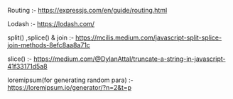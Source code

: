Routing :- https://expressjs.com/en/guide/routing.html

Lodash :- https://lodash.com/

split() ,splice() & join :- https://mcilis.medium.com/javascript-split-splice-join-methods-8efc8aa8a71c

slice() :- https://medium.com/@DylanAttal/truncate-a-string-in-javascript-41f33171d5a8

loremipsum(for generating random para) :- https://loremipsum.io/generator/?n=2&t=p
